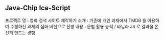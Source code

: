 ## Java-Chip Ice-Script

프로젝트 명 : 영화 검색 사이트 제작하기
소개 : 기존에 개인 과제에서 TMDB 를 이용하여 수행하신 과제의 심화 버전으로 진행
내용 : 문법 활용 능력 / 바닐라 JS 로 결과물 온전히 만드는 경험

